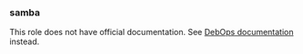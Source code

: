 ### samba

This role does not have official documentation.
See [DebOps documentation](https://docs.debops.org/en/master/) instead.
